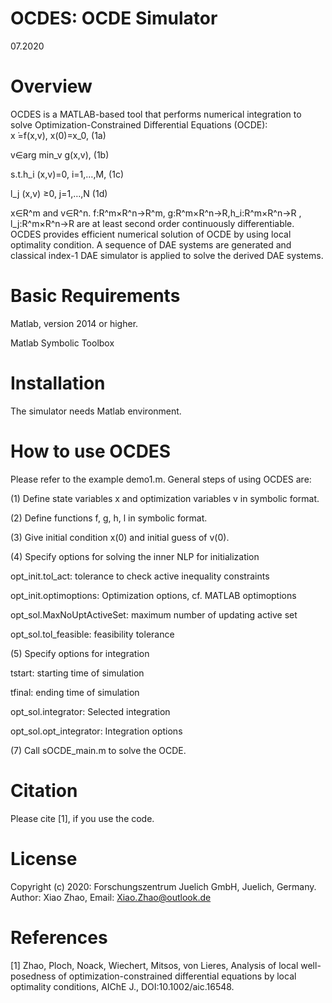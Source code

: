 # OCDES: OCDE Simulator
07.2020

# Overview
OCDES is a MATLAB-based tool that performs numerical integration to solve Optimization-Constrained Differential Equations (OCDE):                                                            
x ̇=f(x,v), x(0)=x_0,	(1a)

v∈arg  min_v ⁡g(x,v),	(1b)

s.t.h_i (x,v)=0, i=1,…,M, (1c)

l_j (x,v)  ≥0,  j=1,…,N	(1d)

x∈R^m and v∈R^n. f:R^m×R^n→R^m, g:R^m×R^n→R,h_i:R^m×R^n→R , l_j:R^m×R^n→R are at least second order continuously differentiable. OCDES provides efficient numerical solution of OCDE by using local optimality condition. A sequence of DAE systems are generated and classical index-1 DAE simulator is applied to solve the derived DAE systems.

# Basic Requirements

Matlab, version 2014 or higher.

Matlab Symbolic Toolbox

# Installation
The simulator needs Matlab environment. 

# How to use OCDES
Please refer to the example demo1.m. General steps of using OCDES are:

(1) Define state variables x and optimization variables v in symbolic format. 

(2) Define functions f,  g, h, l in symbolic format.

(3) Give initial condition x(0) and initial guess of v(0).

(4) Specify options for solving the inner NLP for initialization

opt_init.tol_act:	tolerance to check active inequality constraints

opt_init.optimoptions:	Optimization options, cf. MATLAB optimoptions

opt_sol.MaxNoUptActiveSet:	maximum number of updating active set

opt_sol.tol_feasible:	feasibility tolerance

(5) Specify options for integration

tstart:	starting time of simulation

tfinal: 	ending time of simulation

opt_sol.integrator: Selected integration

opt_sol.opt_integrator:	Integration options 

(7) Call sOCDE_main.m to solve the OCDE.

# Citation
Please cite [1], if you use the code.

# License
Copyright (c) 2020: Forschungszentrum Juelich GmbH, Juelich, Germany. 
Author: Xiao Zhao, Email: Xiao.Zhao@outlook.de

# References
[1] Zhao, Ploch, Noack, Wiechert, Mitsos, von Lieres, Analysis of local well-posedness of optimization-constrained differential equations by local optimality conditions, AIChE J., DOI:10.1002/aic.16548.

